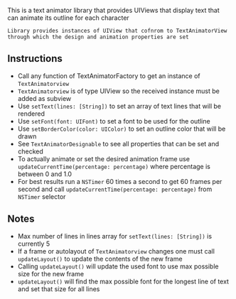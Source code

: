 This is a text animator library that provides UIViews that display text that can animate its outline for each character

    Library provides instances of UIView that cofnrom to TextAnimatorView through which the design and animation properties are set


## Instructions
* Call any function of TextAnimatorFactory to get an instance of ``TextAnimatorview``
* ``TextAnimatorview`` is of type UIView so the received instance must be added as subview
* Use ``setText(lines: [String])`` to set an array of text lines that will be rendered
* Use ``setFont(font: UIFont)`` to set a font to be used for the outline
* Use ``setBorderColor(color: UIColor)`` to set an outline color that will be drawn
* See ``TextAnimatorDesignable`` to see all properties that can be set and checked
* To actually animate or set the desired animation frame use ``updateCurrentTime(percentage: percentage)`` where percentage is between 0 and 1.0
* For best results run a ``NSTimer`` 60 times a second to get 60 frames per second and call ``updateCurrentTime(percentage: percentage)`` from ``NSTimer`` selector


## Notes
* Max number of lines in lines array for ``setText(lines: [String])`` is currently 5 
* If a frame or autolayout of ``TextAnimatorview`` changes one must call ``updateLayout()`` to update the contents of the new frame
* Calling ``updateLayout()`` will update the used font to use max possible size for the new frame
* ``updateLayout()`` will find the max possible font for the longest line of text and set that size for all lines
